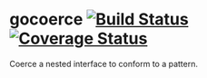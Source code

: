 gocoerce [![Build Status](https://travis-ci.org/binary132/gocoerce.svg)](https://travis-ci.org/binary132/gocoerce) [![Coverage Status](https://img.shields.io/coveralls/binary132/gocoerce.svg)](https://coveralls.io/r/binary132/gocoerce)
========

Coerce a nested interface to conform to a pattern.
